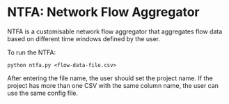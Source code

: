 # NTFA: Network Flow Aggregator 

 NTFA  is a customisable network flow aggregator that aggregates flow data based on different time windows defined by the user.

To run the NTFA:

`python ntfa.py <flow-data-file.csv>`

After entering the file name, the user should set the project name. If the project has more than one CSV with the same column name, the user can use the same config file.  